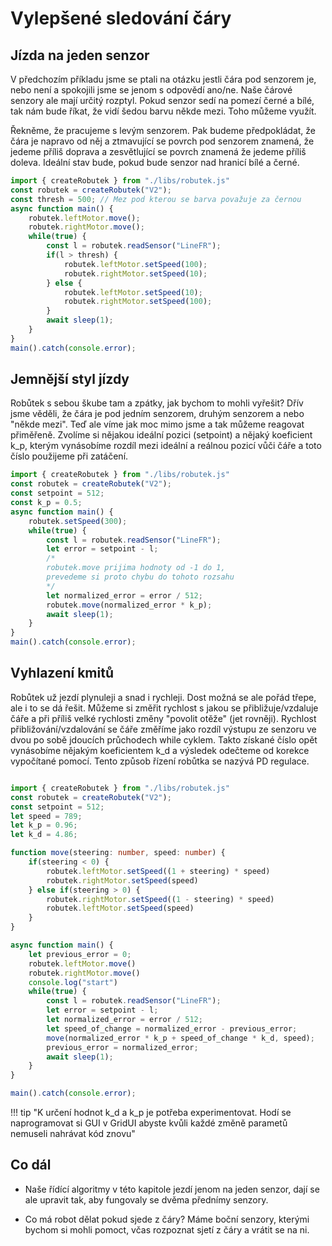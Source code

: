 # Vylepšené sledování čáry

## Jízda na jeden senzor

V předchozím příkladu jsme se ptali na otázku jestli čára pod senzorem je, nebo není a spokojili jsme se jenom s odpovědí ano/ne. Naše čárové senzory ale mají určitý rozptyl. Pokud senzor sedí na pomezí černé a bílé, tak nám bude říkat, že vidí šedou barvu někde mezi. Toho můžeme využít.

Řekněme, že pracujeme s levým senzorem. Pak budeme předpokládat, že čára je napravo od něj a ztmavující se povrch pod senzorem znamená, že jedeme příliš doprava a zesvětlující se povrch znamená že jedeme příliš doleva. Ideální stav bude, pokud bude senzor nad hranicí bílé a černé.

```ts
import { createRobutek } from "./libs/robutek.js"
const robutek = createRobutek("V2");
const thresh = 500; // Mez pod kterou se barva považuje za černou
async function main() {
    robutek.leftMotor.move();
    robutek.rightMotor.move();
    while(true) {
        const l = robutek.readSensor("LineFR");
        if(l > thresh) {
            robutek.leftMotor.setSpeed(100);
            robutek.rightMotor.setSpeed(10);
        } else {
            robutek.leftMotor.setSpeed(10);
            robutek.rightMotor.setSpeed(100);
        }
        await sleep(1);
    }
}
main().catch(console.error);
```

## Jemnější styl jízdy

Robůtek s sebou škube tam a zpátky, jak bychom to mohli vyřešit? Dřív jsme věděli, že čára je pod jedním senzorem, druhým senzorem a nebo "někde mezi". Teď ale víme jak moc mimo jsme a tak můžeme reagovat přiměřeně. Zvolíme si nějakou ideální pozici (setpoint) a nějaký koeficient k_p, kterým vynásobíme rozdíl mezi ideální a reálnou pozicí vůči čáře a toto číslo použijeme při zatáčení.

```ts
import { createRobutek } from "./libs/robutek.js"
const robutek = createRobutek("V2");
const setpoint = 512;
const k_p = 0.5;
async function main() {
    robutek.setSpeed(300);
    while(true) {
        const l = robutek.readSensor("LineFR");
        let error = setpoint - l;
        /* 
        robutek.move prijima hodnoty od -1 do 1,
        prevedeme si proto chybu do tohoto rozsahu
        */
        let normalized_error = error / 512;
        robutek.move(normalized_error * k_p);
        await sleep(1);
    }
}
main().catch(console.error);
```

## Vyhlazení kmitů

Robůtek už jezdí plynuleji a snad i rychleji. Dost možná se ale pořád třepe, ale i to se dá řešit. Můžeme si změřit rychlost s jakou se přibližuje/vzdaluje čáře a při příliš velké rychlosti změny "povolit otěže" (jet rovněji). Rychlost přibližování/vzdalování se čáře změříme jako rozdíl výstupu ze senzoru ve dvou po sobě jdoucích průchodech while cyklem. Takto získané číslo opět vynásobíme nějakým koeficientem k_d a výsledek odečteme od korekce vypočítané pomocí. Tento způsob řízení robůtka se nazývá PD regulace.

```ts

import { createRobutek } from "./libs/robutek.js"
const robutek = createRobutek("V2");
const setpoint = 512;
let speed = 789;
let k_p = 0.96;
let k_d = 4.86;

function move(steering: number, speed: number) {
    if(steering < 0) {
        robutek.leftMotor.setSpeed((1 + steering) * speed)
        robutek.rightMotor.setSpeed(speed)
    } else if(steering > 0) {
        robutek.rightMotor.setSpeed((1 - steering) * speed)
        robutek.leftMotor.setSpeed(speed)
    }
}

async function main() {
    let previous_error = 0;
    robutek.leftMotor.move()
    robutek.rightMotor.move()
    console.log("start")
    while(true) {
        const l = robutek.readSensor("LineFR");
        let error = setpoint - l;
        let normalized_error = error / 512;
        let speed_of_change = normalized_error - previous_error;
        move(normalized_error * k_p + speed_of_change * k_d, speed);
        previous_error = normalized_error;
        await sleep(1);
    }
}

main().catch(console.error);
```

!!! tip "K určení hodnot k_d a k_p je potřeba experimentovat. Hodí se naprogramovat si GUI v GridUI abyste kvůli každé změně parametů nemuseli nahrávat kód znovu"

## Co dál

- Naše řídící algoritmy v této kapitole jezdí jenom na jeden senzor, dají se ale upravit tak, aby fungovaly se dvěma přednímy senzory.

- Co má robot dělat pokud sjede z čáry? Máme boční senzory, kterými bychom si mohli pomoct, včas rozpoznat sjetí z čáry a vrátit se na ni.
